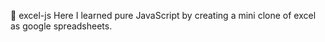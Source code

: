 👋 excel-js
Here I learned pure JavaScript by creating a mini clone of excel as google spreadsheets.
